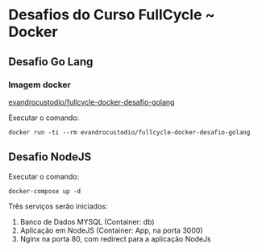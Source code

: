 # Desafios do Curso FullCycle ~ Docker

## Desafio Go Lang 

### Imagem docker

[evandrocustodio/fullcycle-docker-desafio-golang](https://hub.docker.com/repository/docker/evandrocustodio/fullcycle-docker-desafio-golang)

Executar o comando:

```
docker run -ti --rm evandrocustodio/fullcycle-docker-desafio-golang
```


## Desafio NodeJS

Executar o comando:

```
docker-compose up -d
```

Três serviços serão iniciados:

1. Banco de Dados MYSQL (Container: db)
2. Aplicação em NodeJS (Container: App, na porta 3000)
3. Nginx na porta 80, com redirect para a aplicação NodeJs
